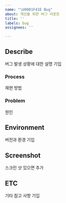 ```yaml
---
name: "\U0001F41E Bug"
about: 개선을 위한 버그 리포트
title: ''
labels: bug
assignees: ''

---
```


## Describe

버그 발생 상황에 대한 설명 기입

### Process

재현 방법

### Problem

원인


## Environment

버전과 환경 기입

## Screenshot

스크린 샷 있으면 추가

## ETC

기타 참고 사항 기입
